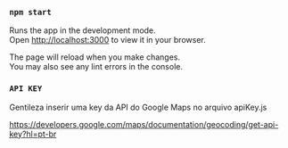 ### `npm start`

Runs the app in the development mode.\
Open [http://localhost:3000](http://localhost:3000) to view it in your browser.

The page will reload when you make changes.\
You may also see any lint errors in the console.

### `API KEY`

Gentileza inserir uma key da API do Google Maps no arquivo apiKey.js

https://developers.google.com/maps/documentation/geocoding/get-api-key?hl=pt-br
